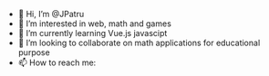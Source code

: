 - 👋 Hi, I’m @JPatru
- 👀 I’m interested in web, math and games
- 🌱 I’m currently learning Vue.js javascipt 
- 💞️ I’m looking to collaborate on math applications for educational purpose
- 📫 How to reach me: 
